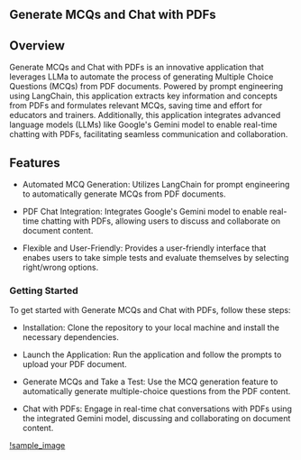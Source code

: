 ## Generate MCQs and Chat with PDFs

## Overview

Generate MCQs and Chat with PDFs is an innovative application that leverages LLMa to automate the process of generating Multiple Choice Questions (MCQs) from PDF documents. Powered by prompt engineering using LangChain, this application extracts key information and concepts from PDFs and formulates relevant MCQs, saving time and effort for educators and trainers. Additionally, this application integrates advanced language models (LLMs) like Google's Gemini model to enable real-time chatting with PDFs, facilitating seamless communication and collaboration.

## Features

- Automated MCQ Generation: Utilizes LangChain for prompt engineering to automatically generate MCQs from PDF documents.

- PDF Chat Integration: Integrates Google's Gemini model to enable real-time chatting with PDFs, allowing users to discuss and collaborate on document content.

- Flexible and User-Friendly: Provides a user-friendly interface that enabes users to take simple tests and evaluate themselves by selecting right/wrong options.

### Getting Started

To get started with Generate MCQs and Chat with PDFs, follow these steps:

- Installation: Clone the repository to your local machine and install the necessary dependencies.

- Launch the Application: Run the application and follow the prompts to upload your PDF document.

- Generate MCQs and Take a Test: Use the MCQ generation feature to automatically generate multiple-choice questions from the PDF content.

- Chat with PDFs: Engage in real-time chat conversations with PDFs using the integrated Gemini model, discussing and collaborating on document content.

[!sample_image](https://github.com/joyce0803/Generate-MCQs-from-PDFs/blob/main/img.png)
